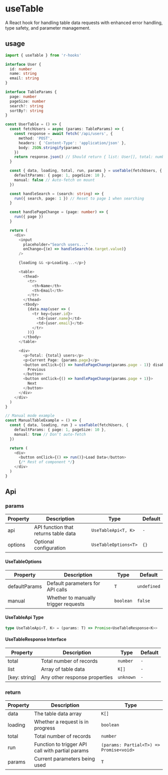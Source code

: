 # useTable

A React hook for handling table data requests with enhanced error handling, type safety, and parameter management.

## usage

```typescript
import { useTable } from 'r-hooks'

interface User {
  id: number
  name: string
  email: string
}

interface TableParams {
  page: number
  pageSize: number
  search?: string
  sortBy?: string
}

const UserTable = () => {
  const fetchUsers = async (params: TableParams) => {
    const response = await fetch('/api/users', {
      method: 'POST',
      headers: { 'Content-Type': 'application/json' },
      body: JSON.stringify(params)
    })
    return response.json() // Should return { list: User[], total: number }
  }

  const { data, loading, total, run, params } = useTable(fetchUsers, {
    defaultParams: { page: 1, pageSize: 10 },
    manual: false // Auto-fetch on mount
  })

  const handleSearch = (search: string) => {
    run({ search, page: 1 }) // Reset to page 1 when searching
  }

  const handlePageChange = (page: number) => {
    run({ page })
  }

  return (
    <div>
      <input
        placeholder="Search users..."
        onChange={(e) => handleSearch(e.target.value)}
      />

      {loading && <p>Loading...</p>}

      <table>
        <thead>
          <tr>
            <th>Name</th>
            <th>Email</th>
          </tr>
        </thead>
        <tbody>
          {data.map(user => (
            <tr key={user.id}>
              <td>{user.name}</td>
              <td>{user.email}</td>
            </tr>
          ))}
        </tbody>
      </table>

      <div>
        <p>Total: {total} users</p>
        <p>Current Page: {params.page}</p>
        <button onClick={() => handlePageChange(params.page - 1)} disabled={params.page === 1}>
          Previous
        </button>
        <button onClick={() => handlePageChange(params.page + 1)}>
          Next
        </button>
      </div>
    </div>
  )
}

// Manual mode example
const ManualTableExample = () => {
  const { data, loading, run } = useTable(fetchUsers, {
    defaultParams: { page: 1, pageSize: 10 },
    manual: true // Don't auto-fetch
  })

  return (
    <div>
      <button onClick={() => run()}>Load Data</button>
      {/* Rest of component */}
    </div>
  )
}
```

## Api

### params

|Property|Description|Type|Default|
|---|---|---|---|
|api|API function that returns table data|`UseTableApi<T, K>`|`-`|
|options|Optional configuration|`UseTableOptions<T>`|`{}`|

#### UseTableOptions

|Property|Description|Type|Default|
|---|---|---|---|
|defaultParams|Default parameters for API calls|`T`|`undefined`|
|manual|Whether to manually trigger requests|`boolean`|`false`|

#### UseTableApi Type

```typescript
type UseTableApi<T, K> = (params: T) => Promise<UseTableResponse<K>>
```

#### UseTableResponse Interface

|Property|Description|Type|Default|
|---|---|---|---|
|total|Total number of records|`number`|`-`|
|list|Array of table data|`K[]`|`-`|
|[key: string]|Any other response properties|`unknown`|`-`|

### return

|Property|Description|Type|
|---|---|---|
|data|The table data array|`K[]`|
|loading|Whether a request is in progress|`boolean`|
|total|Total number of records|`number`|
|run|Function to trigger API call with partial params|`(params: Partial<T>) => Promise<void>`|
|params|Current parameters being used|`T`|
